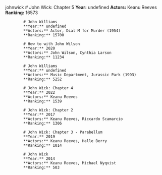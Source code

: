 johnwick
			# John Wick: Chapter 5
			**Year:** undefined
			**Actors:** Keanu Reeves
			**Ranking:** 16573
			
			# John Williams
			**Year:** undefined
			**Actors:** Actor, Dial M for Murder (1954)
			**Ranking:** 15700
			
			# How to with John Wilson
			**Year:** 2020
			**Actors:** John Wilson, Cynthia Larson
			**Ranking:** 11234
			
			# John Williams
			**Year:** undefined
			**Actors:** Music Department, Jurassic Park (1993)
			**Ranking:** 5252
			
			# John Wick: Chapter 4
			**Year:** 2022
			**Actors:** Keanu Reeves
			**Ranking:** 1539
			
			# John Wick: Chapter 2
			**Year:** 2017
			**Actors:** Keanu Reeves, Riccardo Scamarcio
			**Ranking:** 1306
			
			# John Wick: Chapter 3 - Parabellum
			**Year:** 2019
			**Actors:** Keanu Reeves, Halle Berry
			**Ranking:** 1014
			
			# John Wick
			**Year:** 2014
			**Actors:** Keanu Reeves, Michael Nyqvist
			**Ranking:** 503
			